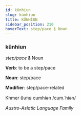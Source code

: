 ```yaml
---
id: künhiun
slug: künhiun
title: KÜNHİUN
sidebar_position: 210
hoverText: step/pace § Noun
---
```


### künhiun

*step/pace* **§** Noun

**Verb**: to be a step/pace

**Noun**: step/pace

**Modifier**: step/pace-related

Khmer ជំហាន cumhiən /cum.ˈhiən/

*Austro-Asiatic Language Family*